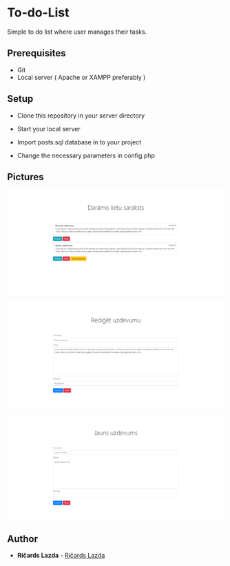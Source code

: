 # To-do-List

Simple to do list where user manages their tasks.

## Prerequisites

* Git
* Local server ( Apache or XAMPP preferably )

## Setup

* Clone this repository in your server directory

* Start your local server

* Import posts.sql database in to your project

* Change the necessary parameters in config.php

## Pictures

![Image](docs/1.png)

![Image](docs/2.png)

![Image](docs/3.png)
## Author

* **Ričards Lazda** - [Ričards Lazda](https://github.com/ricardslazda)
